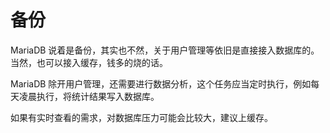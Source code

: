 # 备份

MariaDB 说着是备份，其实也不然，关于用户管理等依旧是直接接入数据库的。
当然，也可以接入缓存，钱多的烧的话。

MariaDB 除开用户管理，还需要进行数据分析，这个任务应当定时执行，例如每天凌晨执行，将统计结果写入数据库。

如果有实时查看的需求，对数据库压力可能会比较大，建议上缓存。



